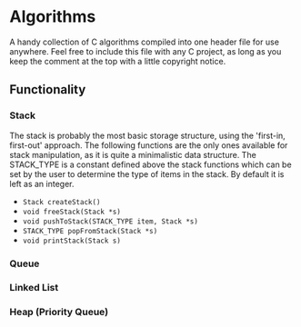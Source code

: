 # Algorithms
A handy collection of C algorithms compiled into one header file for use anywhere. Feel free to include this file with any C project, as long as you keep the comment at the top with a little copyright notice.

## Functionality

### Stack
The stack is probably the most basic storage structure, using the 'first-in, first-out' approach. The following functions are the only ones available for stack manipulation, as it is quite a minimalistic data structure. The STACK_TYPE is a constant defined above the stack functions which can be set by the user to determine the type of items in the stack. By default it is left as an integer.
* ``` Stack createStack() ```
* ``` void freeStack(Stack *s) ```
* ``` void pushToStack(STACK_TYPE item, Stack *s) ```
* ``` STACK_TYPE popFromStack(Stack *s) ```
* ``` void printStack(Stack s) ```

### Queue

### Linked List

### Heap (Priority Queue)
